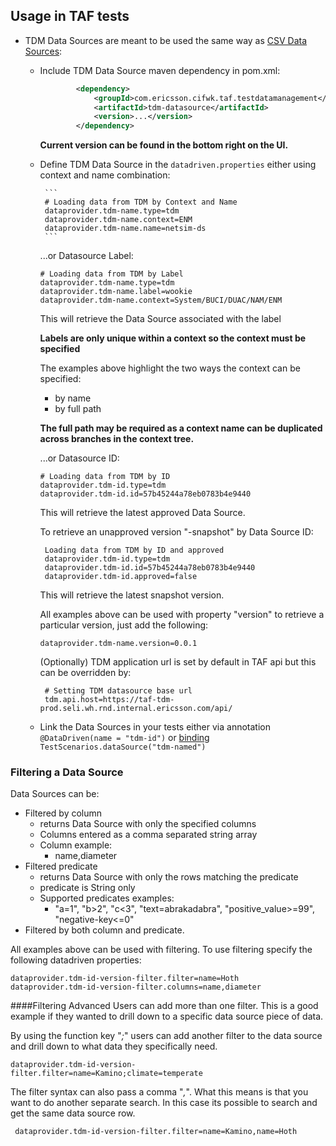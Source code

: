 <head>
   <title>Usage in TAF tests</title>
</head>

## Usage in TAF tests

- TDM Data Sources are meant to be used the same way as [CSV Data Sources](https://taf.seli.wh.rnd.internal.ericsson.com/userdocs/Latest/taf_concepts/data-driven-testing.html):
    - Include TDM Data Source maven dependency in pom.xml:
      ```xml
              <dependency>
                  <groupId>com.ericsson.cifwk.taf.testdatamanagement</groupId>
                  <artifactId>tdm-datasource</artifactId>
                  <version>...</version>
              </dependency>
      ```

      **Current version can be found in the bottom right on the UI.**

    - Define TDM Data Source in the `datadriven.properties` either using context and
    name combination:

           ```
           # Loading data from TDM by Context and Name
           dataprovider.tdm-name.type=tdm
           dataprovider.tdm-name.context=ENM
           dataprovider.tdm-name.name=netsim-ds
           ```

      ...or Datasource Label:

      ```
      # Loading data from TDM by Label
      dataprovider.tdm-name.type=tdm
      dataprovider.tdm-name.label=wookie
      dataprovider.tdm-name.context=System/BUCI/DUAC/NAM/ENM
      ```

      This will retrieve the Data Source associated with the label

      **Labels are only unique within a context so the context must be specified**

      The examples above highlight the two ways the context can be specified:
      * by name
      * by full path

      **The full path may be required as a context name can be duplicated across branches in the context tree.**

      ...or Datasource ID:

      ```
      # Loading data from TDM by ID
      dataprovider.tdm-id.type=tdm
      dataprovider.tdm-id.id=57b45244a78eb0783b4e9440
      ```
      This will retrieve the latest approved Data Source.

      To retrieve an unapproved version "-snapshot" by Data Source ID:

      ```
       Loading data from TDM by ID and approved
       dataprovider.tdm-id.type=tdm
       dataprovider.tdm-id.id=57b45244a78eb0783b4e9440
       dataprovider.tdm-id.approved=false
      ```

      This will retrieve the latest snapshot version.

      All examples above can be used with property "version" to retrieve a particular version, just add the following:

      ```
      dataprovider.tdm-name.version=0.0.1
      ```

      (Optionally) TDM application url is set by default in TAF api but this can be overridden by:

      ```
       # Setting TDM datasource base url
       tdm.api.host=https://taf-tdm-prod.seli.wh.rnd.internal.ericsson.com/api/
       ```
    - Link the Data Sources in your tests either via annotation `@DataDriven(name = "tdm-id")` or
        [binding](https://taf.seli.wh.rnd.internal.ericsson.com/userdocs/Latest/taf_concepts/taf_scenarios/manipulating_data.html)
        `TestScenarios.dataSource("tdm-named")`

### Filtering a Data Source

Data Sources can be:

 - Filtered by column
    - returns Data Source with only the specified columns
    - Columns entered as a comma separated string array
    - Column example:
        - name,diameter
 - Filtered predicate
    - returns Data Source with only the rows matching the predicate
    - predicate is String only
    - Supported predicates examples:
        - "a=1", "b>2", "c<3", "text=abrakadabra", "positive_value>=99", "negative-key<=0"
 - Filtered by both column and predicate.

 All examples above can be used with filtering. To use filtering specify the following datadriven properties:

 ```
 dataprovider.tdm-id-version-filter.filter=name=Hoth
 dataprovider.tdm-id-version-filter.columns=name,diameter
 ```

 ####Filtering Advanced
 Users can add more than one filter. This is a good example if they wanted to drill down to a specific
 data source piece of data.

 By using the function key "*;*" users can add another filter to the data source and drill down to what data they specifically need.

  ```
  dataprovider.tdm-id-version-filter.filter=name=Kamino;climate=temperate
  ```

The filter syntax can also pass a comma "*,*". What this means is that you want to do another separate
search. In this case its possible to search and get the same data source row.

 ```
  dataprovider.tdm-id-version-filter.filter=name=Kamino,name=Hoth
 ```
